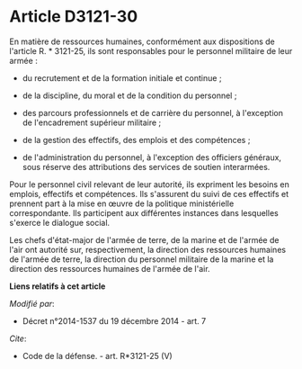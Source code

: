 # Article D3121-30

En matière de ressources humaines, conformément aux dispositions de l'article R. * 3121-25, ils sont responsables pour le
personnel militaire de leur armée :

- du recrutement et de la formation initiale et continue ;

- de la discipline, du moral et de la condition du personnel ;

- des parcours professionnels et de carrière du personnel, à l'exception de l'encadrement supérieur militaire ;

- de la gestion des effectifs, des emplois et des compétences ;

- de l'administration du personnel, à l'exception des officiers généraux, sous réserve des attributions des services de
soutien interarmées. 

Pour le personnel civil relevant de leur autorité, ils expriment les besoins en emplois, effectifs et compétences. Ils
s'assurent du suivi de ces effectifs et prennent part à la mise en œuvre de la politique ministérielle correspondante. Ils
participent aux différentes instances dans lesquelles s'exerce le dialogue social. 

Les chefs d'état-major de l'armée de terre, de la marine et de l'armée de l'air ont autorité sur, respectivement, la
direction des ressources humaines de l'armée de terre, la direction du personnel militaire de la marine et la direction des
ressources humaines de l'armée de l'air.

**Liens relatifs à cet article**

_Modifié par_:

  - Décret n°2014-1537 du 19 décembre 2014 - art. 7

_Cite_:

  - Code de la défense. - art. R*3121-25 (V)
